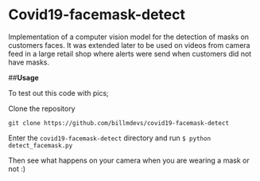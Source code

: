 # **Covid19-facemask-detect**

Implementation of a computer vision model for the detection of masks on customers faces.
It was extended later to be used on videos from camera feed in a large retail shop where alerts were send when customers did not have masks. <br />

##**Usage**

To test out this code with pics;

Clone the repository <br />

`git clone https://github.com/billmdevs/covid19-facemask-detect`

Enter the `covid19-facemask-detect` directory and run `$ python detect_facemask.py` <br />

Then see what happens on your camera when you are wearing a mask or not :)
